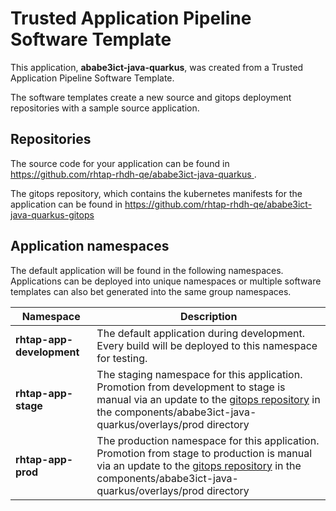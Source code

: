 # Trusted Application Pipeline Software Template

This application, **ababe3ict-java-quarkus**, was created from a Trusted Application Pipeline Software Template.

The software templates create a new source and gitops deployment repositories with a sample source application. 

## Repositories

The source code for your application can be found in [https://github.com/rhtap-rhdh-qe/ababe3ict-java-quarkus ](https://github.com/rhtap-rhdh-qe/ababe3ict-java-quarkus ).
 
The gitops repository, which contains the kubernetes manifests for the application can be found in 
[https://github.com/rhtap-rhdh-qe/ababe3ict-java-quarkus-gitops ](https://github.com/rhtap-rhdh-qe/ababe3ict-java-quarkus-gitops ) 

## Application namespaces 

The default application will be found in the following namespaces. Applications can be deployed into unique namespaces or multiple software templates can also bet generated into the same group namespaces.  

|  Namespace   |  Description   |  
| -------- | -------- |   
| **rhtap-app-development** | The default application during development. Every build will be deployed to this namespace for testing. | 
| **rhtap-app-stage** | The staging namespace for this application. Promotion from development to stage is manual via an update to the [gitops repository](https://github.com/rhtap-rhdh-qe/ababe3ict-java-quarkus-gitops ) in the components/ababe3ict-java-quarkus/overlays/prod directory |  
| **rhtap-app-prod** | The production namespace for this application. Promotion from stage to production is manual via an update to the [gitops repository](https://github.com/rhtap-rhdh-qe/ababe3ict-java-quarkus-gitops ) in the components/ababe3ict-java-quarkus/overlays/prod directory | 